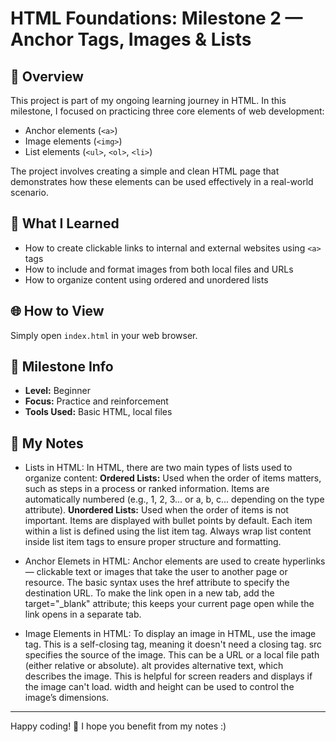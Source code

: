 # HTML Foundations: Milestone 2 — Anchor Tags, Images & Lists

## 🚀 Overview
This project is part of my ongoing learning journey in HTML. In this milestone, I focused on practicing three core elements of web development:

- Anchor elements (`<a>`)
- Image elements (`<img>`)
- List elements (`<ul>`, `<ol>`, `<li>`)

The project involves creating a simple and clean HTML page that demonstrates how these elements can be used effectively in a real-world scenario.

## 🧠 What I Learned
- How to create clickable links to internal and external websites using `<a>` tags
- How to include and format images from both local files and URLs
- How to organize content using ordered and unordered lists

## 🌐 How to View
Simply open `index.html` in your web browser.

## 📅 Milestone Info
- **Level:** Beginner
- **Focus:** Practice and reinforcement
- **Tools Used:** Basic HTML, local files

## 📝 My Notes
- Lists in HTML:
  In HTML, there are two main types of lists used to organize content:
  **Ordered Lists:** Used when the order of items matters, such as steps in a process or ranked information. Items are automatically numbered (e.g., 1, 2, 3... or a, b, c... depending on the type attribute).
  **Unordered Lists:** Used when the order of items is not important. Items are displayed with bullet points by default.
  Each item within a list is defined using the list item tag. Always wrap list content inside list item tags to ensure proper structure and formatting.

- Anchor Elemets in HTML:
  Anchor elements are used to create hyperlinks — clickable text or images that take the user to another page or resource.
  The basic syntax uses the href attribute to specify the destination URL.
  To make the link open in a new tab, add the target="_blank" attribute; this keeps your current page open while the link opens in a separate tab.

- Image Elements in HTML:
  To display an image in HTML, use the image tag. This is a self-closing tag, meaning it doesn't need a closing tag.
  src specifies the source of the image. This can be a URL or a local file path (either relative or absolute).
  alt provides alternative text, which describes the image. This is helpful for screen readers and displays if the image can't load.
  width and height can be used to control the image’s dimensions.
---

Happy coding! 🎉 I hope you benefit from my notes :)
